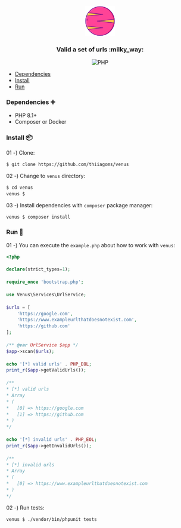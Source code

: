 <div align="center">
    <a href="https://github.com/thiiagoms/venus">
        <img src="assets/venus.png" alt="Logo" width="80" height="80">
    </a>
    <h3 align="center">Valid a set of urls :milky_way: </h3>
    <p float="left">
        <img
            src="https://img.shields.io/badge/PHP-777BB4?style=for-the-badge&logo=php&logoColor=white"
            alt="PHP"
        >
    </p>
</div>


- [Dependencies](#Dependencies)
- [Install](#Install)
- [Run](#Run)

### Dependencies :heavy_plus_sign:
* PHP 8.1+
* Composer or Docker

### Install :package:

01 -) Clone:
```bash
$ git clone https://github.com/thiiagoms/venus
```

02 -) Change to `venus` directory:
```bash
$ cd venus
venus $
```

03 -) Install dependencies with `composer` package manager:
```bash
venus $ composer install
```

### Run :runner:

01 -) You can execute the `example.php` about how to work with `venus`:
```php
<?php

declare(strict_types=1);

require_once 'bootstrap.php';

use Venus\Services\UrlService;

$urls = [
    'https://google.com',
    'https://www.exampleurlthatdoesnotexist.com',
    'https://github.com'
];

/** @var UrlService $app */
$app->scan($urls);

echo '[*] valid urls' . PHP_EOL;
print_r($app->getValidUrls());

/**
* [*] valid urls
* Array
* (
*   [0] => https://google.com
*   [1] => https://github.com
* )
*/

echo '[*] invalid urls' . PHP_EOL;
print_r($app->getInvalidUrls());

/**
* [*] invalid urls
* Array
* (
*   [0] => https://www.exampleurlthatdoesnotexist.com
* )
*/
```

02 -) Run tests:
```bash
venus $ ./vendor/bin/phpunit tests
```